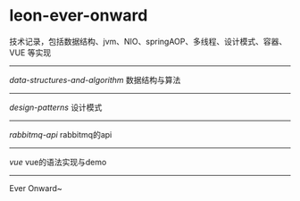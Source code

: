 # leon-ever-onward
技术记录，包括数据结构、jvm、NIO、springAOP、多线程、设计模式、容器、VUE 等实现

---

*data-structures-and-algorithm*  数据结构与算法

---

*design-patterns* 设计模式

---

*rabbitmq-api* rabbitmq的api

---

*vue*  vue的语法实现与demo

---

Ever Onward~
